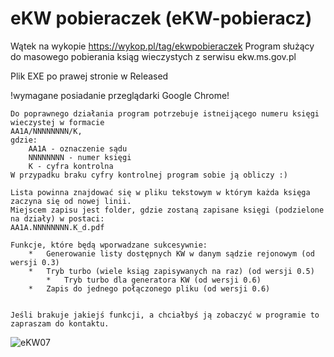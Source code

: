 # eKW pobieraczek (eKW-pobieracz)

Wątek na wykopie https://wykop.pl/tag/ekwpobieraczek
Program służący do masowego pobierania ksiąg wieczystych z serwisu ekw.ms.gov.pl

Plik EXE po prawej stronie w Released

!wymagane posiadanie przeglądarki Google Chrome!

	Do poprawnego działania program potrzebuje istneijącego numeru księgi wieczystej w formacie 
 	AA1A/NNNNNNNN/K, 
	gdzie:
		AA1A - oznaczenie sądu
		NNNNNNNN - numer księgi
		K - cyfra kontrolna
	W przypadku braku cyfry kontrolnej program sobie ją obliczy :)
 
	Lista powinna znajdować się w pliku tekstowym w którym każda księga zaczyna się od nowej linii.
	Miejscem zapisu jest folder, gdzie zostaną zapisane księgi (podzielone na działy) w postaci: 
 	AA1A.NNNNNNNN.K_d.pdf
	
	Funkcje, które będą wporwadzane sukcesywnie:
		*	Generowanie listy dostępnych KW w danym sądzie rejonowym (od wersji 0.3)
  		*	Tryb turbo (wiele ksiąg zapisywanych na raz) (od wersji 0.5)
    		*	Tryb turbo dla generatora KW (od wersji 0.6)
		*	Zapis do jednego połączonego pliku (od wersji 0.6)

		
	Jeśli brakuje jakiejś funkcji, a chciałbyś ją zobaczyć w programie to zapraszam do kontaktu.



![eKW07](https://github.com/Rzezimioszek/eKW-pobieracz/assets/105981729/3d482f6c-4de3-4672-8482-eb73abc94c53)


